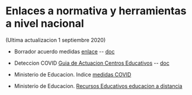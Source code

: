 # Enlaces a normativa y herramientas a nivel nacional

(Ultima actualizacion 1 septiembre 2020)

* Borrador acuerdo medidas [enlace](https://www.mscbs.gob.es/gabinetePrensa/notaPrensa/pdf/27.08270820185900247.pdf) -- [doc](borradoracuerdo.pdf)

* Deteccion COVID [Guia de Actuacion Centros Educativos](https://www.mscbs.gob.es/profesionales/saludPublica/ccayes/alertasActual/nCov/documentos/27_08_2020_Guia_de_actuacion_centros_educativos.pdf) -- [doc](27_08_2020_Guia_de_actuacion_centros_educativos.pdf)

* Ministerio de Educacion. Indice [medidas COVID](http://www.educacionyfp.gob.es/destacados/covid19/indice.html)

* Ministerio de Educacion. [Recursos Educativos educacion a distancia](http://www.educacionyfp.gob.es/destacados/covid19/recursos.html)

